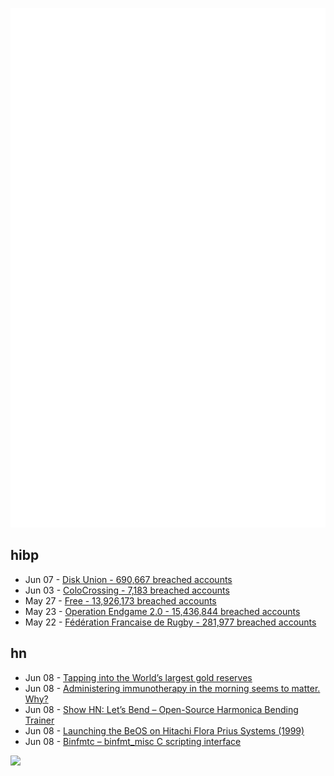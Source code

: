 ![Metrics](https://raw.githubusercontent.com/phixion/phixion/master/metrics.svg)

## hibp

<!--
for https://github.com/phixion/phixion/blob/main/.github/workflows/feeds.yml
-->
<!--START_SECTION:haveibeenpwnd-->
- Jun 07 - [Disk Union - 690,667 breached accounts](https://haveibeenpwned.com/Breach/DiskUnion)
- Jun 03 - [ColoCrossing - 7,183 breached accounts](https://haveibeenpwned.com/Breach/ColoCrossing)
- May 27 - [Free - 13,926,173 breached accounts](https://haveibeenpwned.com/Breach/FreeMobile)
- May 23 - [Operation Endgame 2.0 - 15,436,844 breached accounts](https://haveibeenpwned.com/Breach/OperationEndgame2)
- May 22 - [Fédération Francaise de Rugby - 281,977 breached accounts](https://haveibeenpwned.com/Breach/FFR)
<!--END_SECTION:haveibeenpwnd-->

## hn

<!--
for https://github.com/phixion/phixion/blob/main/.github/workflows/feeds.yml
-->
<!--START_SECTION:hn-->
- Jun 08 - [Tapping into the World’s largest gold reserves](https://www.uni-goettingen.de/en/3240.html?id=7808)
- Jun 08 - [Administering immunotherapy in the morning seems to matter. Why?](https://www.owlposting.com/p/the-time-of-day-that-immunotherapy)
- Jun 08 - [Show HN: Let’s Bend – Open-Source Harmonica Bending Trainer](https://letsbend.de)
- Jun 08 - [Launching the BeOS on Hitachi Flora Prius Systems (1999)](http://testou.free.fr/www.beatjapan.org/mirror/www.be.com/support/guides/hitachi_boot.html)
- Jun 08 - [Binfmtc – binfmt_misc C scripting interface](https://www.netfort.gr.jp/~dancer/software/binfmtc.html.en)
<!--END_SECTION:hn-->

<!--
for https://yhype.me
-->
![](https://hit.yhype.me/github/profile?user_id=13013670)
